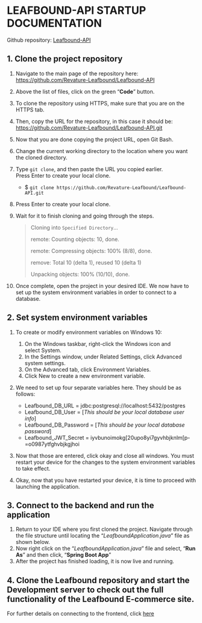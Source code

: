 # LEAFBOUND-API STARTUP DOCUMENTATION

Github repository: [Leafbound-API](https://github.com/Revature-Leafbound/Leafbound-API.git)

## 1. Clone the project repository

1. Navigate to the main page of the repository here: https://github.com/Revature-Leafbound/Leafbound-API
2. Above the list of files, click on the green “**Code**” button.
3. To clone the repository using HTTPS, make sure that you are on the HTTPS tab.
4. Then, copy the URL for the repository, in this case it should be: https://github.com/Revature-Leafbound/Leafbound-API.git
5. Now that you are done copying the project URL, open Git Bash.
6. Change the current working directory to the location where you want the cloned directory.
7. Type `git clone`, and then paste the URL you copied earlier. Press Enter to create your local clone.
   - $ `git clone https://github.com/Revature-Leafbound/Leafbound-API.git`
8. Press Enter to create your local clone.
9. Wait for it to finish cloning and going through the steps.

   > Cloning into `Specified Directory`...
   >
   > remote: Counting objects: 10, done.
   >
   > remote: Compressing objects: 100% (8/8), done.
   >
   > remove: Total 10 (delta 1), reused 10 (delta 1)
   >
   > Unpacking objects: 100% (10/10), done.

10. Once complete, open the project in your desired IDE. We now have to set up the system environment variables in order to connect to a database.

## 2. Set system environment variables

1. To create or modify environment variables on Windows 10:

   1. On the Windows taskbar, right-click the Windows icon and select System.
   2. In the Settings window, under Related Settings, click Advanced system settings.
   3. On the Advanced tab, click Environment Variables.
   4. Click New to create a new environment variable.

2. We need to set up four separate variables here. They should be as follows:

   - Leafbound_DB_URL = jdbc:postgresql://localhost:5432/postgres
   - Leafbound_DB_User = [*This should be your local database user info*]
   - Leafbound_DB_Password = [*This should be your local database password*]
   - Leafbound_JWT_Secret = iyvbunoimokg[20upo8yi7gyvhbjknlm[p-=o0987ytfghvbjkgjhoi

3. Now that those are entered, click okay and close all windows. You must restart your device for the changes to the system environment variables to take effect.
4. Okay, now that you have restarted your device, it is time to proceed with launching the application.

## 3. Connect to the backend and run the application

1. Return to your IDE where you first cloned the project. Navigate through the file structure until locating the “_LeafboundApplication.java_” file as shown below.
2. Now right click on the “_LeafboundApplication.java_” file and select, “**Run As**” and then click, “**Spring Boot App**”
3. After the project has finished loading, it is now live and running.

## 4. Clone the Leafbound repository and start the Development server to check out the full functionality of the Leafbound E-commerce site.

For further details on connecting to the frontend, click [here](https://github.com/Revature-Leafbound/Leafbound/blob/dev/STARTUP.md)
